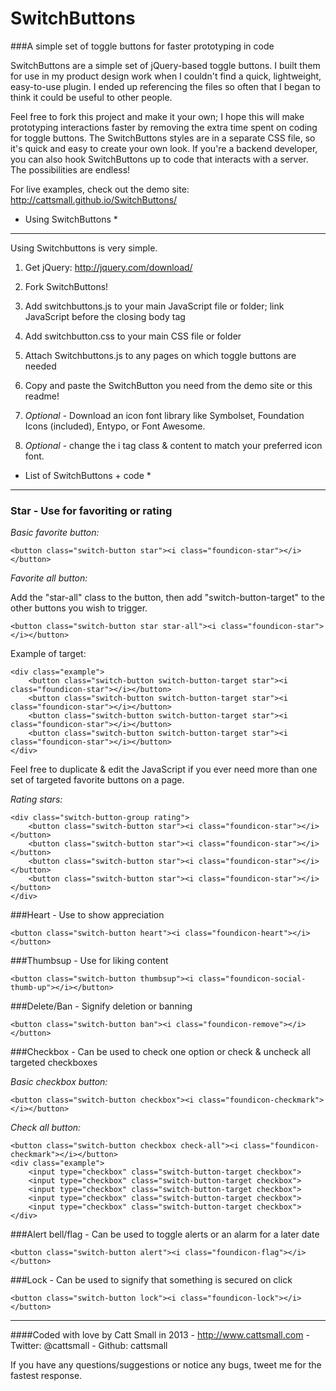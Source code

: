 SwitchButtons
=============
###A simple set of toggle buttons for faster prototyping in code

SwitchButtons are a simple set of jQuery-based toggle buttons. I built them for use in my product design work when I couldn't find a quick, lightweight, easy-to-use plugin. I ended up referencing the files so often that I began to think it could be useful to other people.

Feel free to fork this project and make it your own; I hope this will make prototyping interactions faster by removing the extra time spent on coding for toggle buttons. The SwitchButtons styles are in a separate CSS file, so it's quick and easy to create your own look. If you're a backend developer, you can also hook SwitchButtons up to code that interacts with a server. The possibilities are endless!

For live examples, check out the demo site: http://cattsmall.github.io/SwitchButtons/


* Using SwitchButtons *
-----------------------
Using Switchbuttons is very simple.

1. Get jQuery: http://jquery.com/download/

2. Fork SwitchButtons!

3. Add switchbuttons.js to your main JavaScript file or folder; link JavaScript before the closing body tag

4. Add switchbutton.css to your main CSS file or folder

5. Attach Switchbuttons.js to any pages on which toggle buttons are needed

6. Copy and paste the SwitchButton you need from the demo site or this readme!

6. *Optional* - Download an icon font library like Symbolset, Foundation Icons (included), Entypo, or Font Awesome.

7. *Optional* - change the i tag class & content to match your preferred icon font.


* List of SwitchButtons + code *
--------------------------------

### Star - Use for favoriting or rating

*Basic favorite button:*

	<button class="switch-button star"><i class="foundicon-star"></i></button>


*Favorite all button:*

Add the "star-all" class to the button, then add "switch-button-target" to the other buttons you wish to trigger.

	<button class="switch-button star star-all"><i class="foundicon-star"></i></button>

Example of target:	

	<div class="example">
		<button class="switch-button switch-button-target star"><i class="foundicon-star"></i></button>
		<button class="switch-button switch-button-target star"><i class="foundicon-star"></i></button>
		<button class="switch-button switch-button-target star"><i class="foundicon-star"></i></button>
		<button class="switch-button switch-button-target star"><i class="foundicon-star"></i></button>
	</div>

Feel free to duplicate & edit the JavaScript if you ever need more than one set of targeted favorite buttons on a page.


*Rating stars:*	

	<div class="switch-button-group rating">
		<button class="switch-button star"><i class="foundicon-star"></i></button>
		<button class="switch-button star"><i class="foundicon-star"></i></button>
		<button class="switch-button star"><i class="foundicon-star"></i></button>
		<button class="switch-button star"><i class="foundicon-star"></i></button>
	</div>
	
	

###Heart - Use to show appreciation

	<button class="switch-button heart"><i class="foundicon-heart"></i></button>


###Thumbsup - Use for liking content

	<button class="switch-button thumbsup"><i class="foundicon-social-thumb-up"></i></button>


###Delete/Ban - Signify deletion or banning

	<button class="switch-button ban"><i class="foundicon-remove"></i></button>


###Checkbox - Can be used to check one option or check & uncheck all targeted checkboxes

*Basic checkbox button:*

	<button class="switch-button checkbox"><i class="foundicon-checkmark"></i></button>


*Check all button:*

	<button class="switch-button checkbox check-all"><i class="foundicon-checkmark"></i></button>
	<div class="example">
		<input type="checkbox" class="switch-button-target checkbox">
		<input type="checkbox" class="switch-button-target checkbox">
		<input type="checkbox" class="switch-button-target checkbox">
		<input type="checkbox" class="switch-button-target checkbox">
		<input type="checkbox" class="switch-button-target checkbox">
	</div>


###Alert bell/flag - Can be used to toggle alerts or an alarm for a later date

	<button class="switch-button alert"><i class="foundicon-flag"></i></button>


###Lock - Can be used to signify that something is secured on click

	<button class="switch-button lock"><i class="foundicon-lock"></i></button>


------------------------------------------------------------------------------------

####Coded with love by Catt Small in 2013 - http://www.cattsmall.com - Twitter: @cattsmall - Github: cattsmall

If you have any questions/suggestions or notice any bugs, tweet me for the fastest response.
